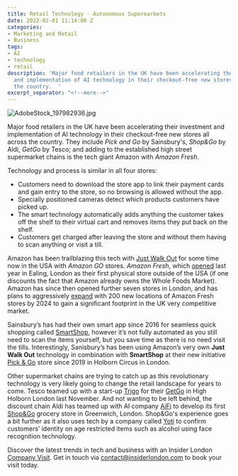 ```yaml
---
title: Retail Technology - Autonomous Supermarkets
date: 2022-02-01 11:14:00 Z
categories:
- Marketing and Retail
- Business
tags:
- AI
- technology
- retail
description: 'Major food retailers in the UK have been accelerating their investment
  and implementation of AI technology in their checkout-free new stores all across
  the country.  '
excerpt_separator: "<!--more-->"
---
```


![AdobeStock_197982936.jpg](/uploads/AdobeStock_197982936.jpg)

Major food retailers in the UK have been accelerating their investment and implementation of AI technology in their checkout-free new stores all across the country. They include *Pick and Go* by Sainsbury's, *Shop&Go* by Aldi, *GetGo* by Tesco; and adding to the established high street supermarket chains is the tech giant Amazon with *Amazon Fresh*. 

<!--more-->

Technology and process is similar in all four stores: 
* Customers need to download the store app to link their payment cards and gain entry to the store, so no browsing is allowed without the app.
* Specially positioned cameras detect which products customers have picked up.
* The smart technology automatically adds anything the customer takes off the shelf to their virtual cart and removes items they put back on the shelf.
* Customers get charged after leaving the store and without them having to scan anything or visit a till. 

Amazon has been trailblazing this tech with [Just Walk Out](https://justwalkout.com/) for some time now in the USA with *Amazon GO* stores. *Amazon Fresh*, which [opened](https://www.shopfloorinsights.co.uk/storecheck-amazon-fresh) last year in Ealing, London as their first physical store outside of the USA (if one discounts the fact that Amazon already owns the Whole Foods Market). Amazon has since then opened further seven stores in London, and has plans to aggressively [expand](https://www.chargedretail.co.uk/2021/11/11/amazon-plans-to-open-200-cashierless-fresh-stores-to-catch-tesco-and-sainsburys/) with 200 new locations of Amazon Fresh stores by 2024 to gain a significant footprint in the UK very competitive market. 

Sainsbury’s has had their own smart app since 2016 for seamless quick shopping called [SmartShop](https://smartshop.sainsburys.co.uk/), however it’s not fully automated as you still need to scan the items yourself, but you save time as there is no need visit the tills. Interestingly, Sanisbury’s has been using Amazon’s very own **Just Walk Out** technology in combination with **SmartShop** at their new initiative [Pick & Go](https://retailtechinnovationhub.com/home/2021/11/29/sainsburys-opens-smartshop-pick-and-go-store-at-holborn-circus-london) store since 2019 in Holborn Circus in London. 

Other supermarket chains are trying to catch up as this revolutionary technology is very likely going to change the retail landscape for years to come.  Tesco teamed up with a start-up [Trigo](https://www.trigoretail.com/) for their [GetGo](https://www.tescoplc.com/news/2021/tesco-opens-new-checkout-free-store-getgo/) in High Holborn London last November. And not wanting to be left behind, the discount chain Aldi has teamed up with AI company [AiFi](https://aifi.com/) to develop its first [Shop&Go](https://retailtechinnovationhub.com/home/2022/1/18/aifi-tech-powers-new-aldi-uk-checkout-free-concept-store) grocery store in Greenwich, London.  Shop&Go's experience goes a bit further as it also uses tech by a company called [Yoti](https://www.yoti.com/) to confirm customers’ identity on age restricted items such as alcohol using face recognition technology. 

Discover the latest trends in tech and business with an Insider London [Company Visit](https://www.insiderlondon.com/online-education/online-company-visits/). Get in touch via [contact@insiderlondon.com](https://www.insiderlondon.com/contact-us/) to book your visit today.